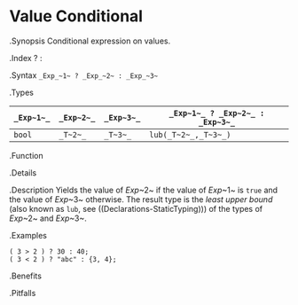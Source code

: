 # Value Conditional

.Synopsis
Conditional expression on values.

.Index
? :

.Syntax
`_Exp_~1~ ? _Exp_~2~ : _Exp_~3~`

.Types


| `_Exp~1~_`  | `_Exp~2~_` | `_Exp~3~_` | `_Exp~1~_ ? _Exp~2~_ : _Exp~3~_`  |
| --- | --- | --- | --- |
|   `bool`   | `_T~2~_`   | `_T~3~_`   | `lub(_T~2~_,_T~3~_)`             |


.Function

.Details

.Description
Yields the value of _Exp_~2~ if the value of _Exp_~1~ is `true` and the value of _Exp_~3~ otherwise.
The result type is the _least upper bound_ (also known as `lub`, see ((Declarations-StaticTyping))) of the types of _Exp_~2~ and _Exp_~3~.

.Examples
```rascal-shell
( 3 > 2 ) ? 30 : 40;
( 3 < 2 ) ? "abc" : {3, 4};
```

.Benefits

.Pitfalls

